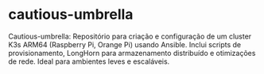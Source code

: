 # cautious-umbrella
Cautious-umbrella: Repositório para criação e configuração de um cluster K3s ARM64 (Raspberry Pi, Orange Pi) usando Ansible. Inclui scripts de provisionamento, LongHorn para armazenamento distribuído e otimizações de rede. Ideal para ambientes leves e escaláveis.
